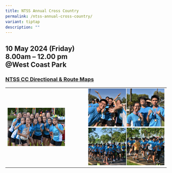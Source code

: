 ```yaml
---
title: NTSS Annual Cross Country
permalink: /ntss-annual-cross-country/
variant: tiptap
description: ""
---
```

<h2>10 May 2024 (Friday)<br>8.00am – 12.00 pm<br>@West Coast Park<br></h2>
<h3><a href="/files/2024/2024_NTSS_Cross_Country_Directional___Route_Maps_compressed.pdf" rel="noopener noreferrer nofollow" target="_blank">NTSS CC Directional &amp; Route Maps</a></h3>
<p></p>
<table>
<tbody>
<tr>
<td rowspan="1" colspan="1">
<div class="isomer-image-wrapper">
<img style="width: 75%;" height="auto" width="100%" alt="" src="/images/CC 2.jpg">
</div>
</td>
<td rowspan="1" colspan="1">
<div class="isomer-image-wrapper">
<img style="width: 100%" height="auto" width="100%" alt="" src="/images/x-country6.png">
</div>
<div class="isomer-image-wrapper">
<img style="width: 100%" height="auto" width="100%" alt="" src="/images/x-country4.png">
</div>
</td>
</tr>
</tbody>
</table>
<p></p>